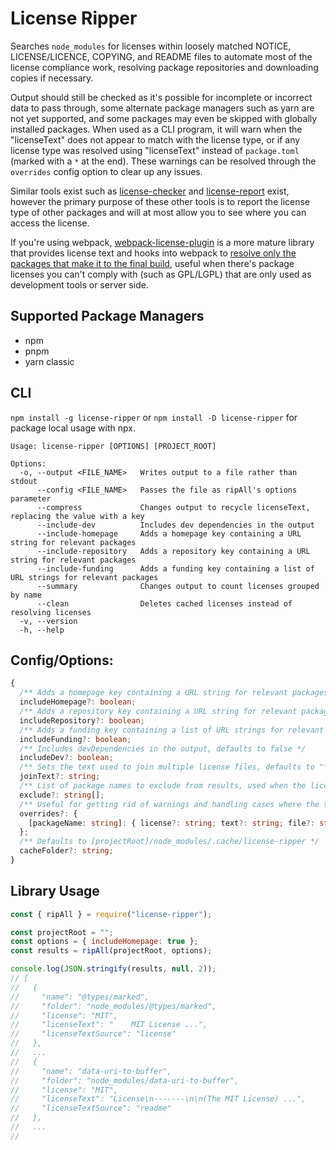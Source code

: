 # License Ripper

Searches `node_modules` for licenses within loosely matched NOTICE, LICENSE/LICENCE, COPYING, and README files to automate most of the license compliance work, resolving package repositories and downloading copies if necessary.

Output should still be checked as it's possible for incomplete or incorrect data to pass through, some alternate package managers such as yarn are not yet supported, and some packages may even be skipped with globally installed packages. When used as a CLI program, it will warn when the "licenseText" does not appear to match with the license type, or if any license type was resolved using "licenseText" instead of `package.toml` (marked with a `*` at the end). These warnings can be resolved through the `overrides` config option to clear up any issues.

Similar tools exist such as [license-checker](https://www.npmjs.com/package/license-checker) and [license-report](https://www.npmjs.com/package/license-report) exist, however the primary purpose of these other tools is to report the license type of other packages and will at most allow you to see where you can access the license.

If you're using webpack, [webpack-license-plugin](https://github.com/codepunkt/webpack-license-plugin) is a more mature library that provides license text and hooks into webpack to [resolve only the packages that make it to the final build](https://github.com/davglass/license-checker/issues/245#issuecomment-1254590401), useful when there's package licenses you can't comply with (such as GPL/LGPL) that are only used as development tools or server side.

## Supported Package Managers

- npm
- pnpm
- yarn classic

## CLI

`npm install -g license-ripper` or `npm install -D license-ripper` for package local usage with npx.

```
Usage: license-ripper [OPTIONS] [PROJECT_ROOT]

Options:
  -o, --output <FILE_NAME>   Writes output to a file rather than stdout
      --config <FILE_NAME>   Passes the file as ripAll's options parameter
      --compress             Changes output to recycle licenseText, replacing the value with a key
      --include-dev          Includes dev dependencies in the output
      --include-homepage     Adds a homepage key containing a URL string for relevant packages
      --include-repository   Adds a repository key containing a URL string for relevant packages
      --include-funding      Adds a funding key containing a list of URL strings for relevant packages
      --summary              Changes output to count licenses grouped by name
      --clean                Deletes cached licenses instead of resolving licenses
  -v, --version
  -h, --help
```

## Config/Options:

```ts
{
  /** Adds a homepage key containing a URL string for relevant packages, defaults to false */
  includeHomepage?: boolean;
  /** Adds a repository key containing a URL string for relevant packages, defaults to false */
  includeRepository?: boolean;
  /** Adds a funding key containing a list of URL strings for relevant packages, defaults to false */
  includeFunding?: boolean;
  /** Includes devDependencies in the output, defaults to false */
  includeDev?: boolean;
  /** Sets the text used to join multiple license files, defaults to "\n\n\n\n" */
  joinText?: string;
  /** List of package names to exclude from results, used when the license is only provided from a parent package */
  exclude?: string[];
  /** Useful for getting rid of warnings and handling cases where the tool fails to grab the license */
  overrides?: {
    [packageName: string]: { license?: string; text?: string; file?: string };
  };
  /** Defaults to [projectRoot]/node_modules/.cache/license-ripper */
  cacheFolder?: string;
}
```

## Library Usage

```js
const { ripAll } = require("license-ripper");

const projectRoot = "";
const options = { includeHomepage: true };
const results = ripAll(projectRoot, options);

console.log(JSON.stringify(results, null, 2));
// [
//   {
//     "name": "@types/marked",
//     "folder": "node_modules/@types/marked",
//     "license": "MIT",
//     "licenseText": "    MIT License ...",
//     "licenseTextSource": "license"
//   },
//   ...
//   {
//     "name": "data-uri-to-buffer",
//     "folder": "node_modules/data-uri-to-buffer",
//     "license": "MIT",
//     "licenseText": "License\n-------\n\n(The MIT License) ...",
//     "licenseTextSource": "readme"
//   },
//   ...
//
```
